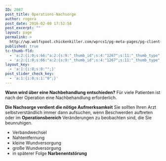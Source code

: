 ```yaml
---
ID: 2087
post_title: Operations-Nachsorge
author: rogera
post_date: 2016-02-08 17:52:58
post_excerpt: ""
layout: page
permalink: >
  http://wp.wolfspool.chickenkiller.com/wprcs1/pg-meta-pages/pg-client-pages-rmz/kassenleistungen/operations-nachsorge/
published: true
tc-thumb-fld:
  - 'a:2:{i:0;s:66:"a:2:{s:9:"_thumb_id";s:4:"1267";s:11:"_thumb_type";s:7:"default";}";i:1;s:66:"a:2:{s:9:"_thumb_id";s:4:"1267";s:11:"_thumb_type";s:7:"default";}";}'
  - 'a:2:{i:0;s:66:"a:2:{s:9:"_thumb_id";s:4:"1267";s:11:"_thumb_type";s:7:"default";}";i:1;s:66:"a:2:{s:9:"_thumb_id";s:4:"1267";s:11:"_thumb_type";s:7:"default";}";}'
layout_key:
  - 'a:1:{i:0;s:0:"";}'
post_slider_check_key:
  - 'a:1:{i:0;s:1:"0";}'
---
```

<b>Wann wird über eine Nachbehandlung entschieden?</b>
Für viele Patienten ist nach der Operation eine Nachbehandlung erforderlich.

<b>Die Nachsorge verdient die nötige Aufmerksamkeit</b>
Sie sollten Ihren Arzt selbstverständlich immer dann aufsuchen, wenn Beschwerden auftreten oder im <strong>Operationsbereich</strong> Veränderungen zu beobachten sind, die Sie beunruhigen.

<ul>
    <li>Verbandwechsel</li>
    <li>Nahtentfernung</li>
    <li>kleine Wundversorgung</li>
    <li>große Wundversorgung</li>
    <li>in späterer Folge <strong>Narbenentstörung</strong></li>
</ul>